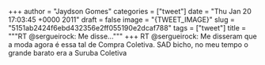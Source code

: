 
+++
author = "Jaydson Gomes"
categories = ["tweet"]
date = "Thu Jan 20 17:03:45 +0000 2011"
draft = false
image = "{TWEET_IMAGE}"
slug = "5151ab2424f6ebd432356e2ff055190e2dcaf788"
tags = ["tweet"]
title = """RT @sergueirock: Me disse..."""
+++
RT @sergueirock: Me disseram que a moda agora é essa tal de Compra Coletiva. SAD bicho, no meu tempo o grande barato era a Suruba Coletiva
